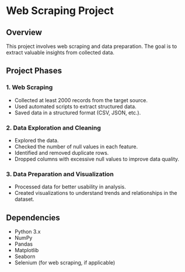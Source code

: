 # Web Scraping Project

## Overview
This project involves web scraping and data preparation. The goal is to extract valuable insights from collected data.

## Project Phases
### 1. Web Scraping
- Collected at least 2000 records from the target source.
- Used automated scripts to extract structured data.
- Saved data in a structured format (CSV, JSON, etc.).

### 2. Data Exploration and Cleaning
- Explored the data.
- Checked the number of null values in each feature.
- Identified and removed duplicate rows.
- Dropped columns with excessive null values to improve data quality.

### 3. Data Preparation and Visualization
- Processed data for better usability in analysis.
- Created visualizations to understand trends and relationships in the dataset.

## Dependencies
- Python 3.x
- NumPy
- Pandas
- Matplotlib
- Seaborn
- Selenium (for web scraping, if applicable)
